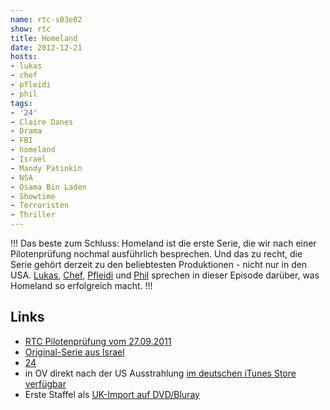 ```yaml
---
name: rtc-s03e02
show: rtc
title: Homeland
date: 2012-12-21
hosts:
- lukas
- chef
- pfleidi
- phil
tags:
- '24'
- Claire Danes
- Drama
- FBI
- homeland
- Israel
- Mandy Patinkin
- NSA
- Osama Bin Laden
- Showtime
- Terroristen
- Thriller
---
```

!!!
Das beste zum Schluss: Homeland ist die erste Serie, die wir nach einer Pilotenprüfung nochmal ausführlich besprechen. Und das zu recht, die Serie gehört derzeit zu den beliebtesten Produktionen - nicht nur in den USA. [Lukas](https://twitter.com/blubser), [Chef](https://twitter.com/grischder), [Pfleidi](https://twitter.com/pfleidi) und [Phil](https://twitter.com/philgrooves) sprechen in dieser Episode darüber, was Homeland so erfolgreich macht.
!!!

## Links

- [RTC Pilotenprüfung vom 27.09.2011](https://secure.retinacast.de/rtc-pp-e01-homeland)
- [Original-Serie aus Israel](http://www.imdb.com/title/tt1676462/)
- [24](http://www.imdb.com/title/tt0285331/)
- in OV direkt nach der US Ausstrahlung [im deutschen iTunes Store verfügbar](https://itunes.apple.com/de/tv-season/homeland-season-1/id494918009)
- Erste Staffel als [UK-Import auf DVD/Bluray](https://www.amazon.de/dp/B006TFS6MO/)
